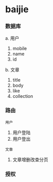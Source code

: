# baijie
### 数据库
a. 用户 
  1. mobile
  2. name
  4. id  

b. 文章
  1. title
  2. body
  3. like
  4. collection

### 路由
 `用户`
  1. 用户登陆
  2. 用户登出

  `文章`
   1. 文章增删改查分页


### 授权

